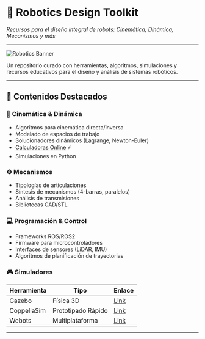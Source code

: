 # 🤖 Robotics Design Toolkit 
*Recursos para el diseño integral de robots: Cinemática, Dinámica, Mecanismos y más*

---

![Robotics Banner](https://via.placeholder.com/1920x400.png?text=Robot+Design+Simulation+Tools) <!-- Reemplaza con tu imagen -->

Un repositorio curado con herramientas, algoritmos, simulaciones y recursos educativos para el diseño y análisis de sistemas robóticos.

---

## 🧮 Contenidos Destacados

### 📐 **Cinemática & Dinámica**
- Algoritmos para cinemática directa/inversa
- Modelado de espacios de trabajo
- Solucionadores dinámicos (Lagrange, Newton-Euler)
- [Calculadoras Online](./calculators) ⚡
- Simulaciones en Python

### ⚙️ **Mecanismos**
- Tipologías de articulaciones
- Síntesis de mecanismos (4-barras, paralelos)
- Análisis de transmisiones
- Bibliotecas CAD/STL

### 💻 **Programación & Control**
- Frameworks ROS/ROS2
- Firmware para microcontroladores
- Interfaces de sensores (LiDAR, IMU)
- Algoritmos de planificación de trayectorias

### 🎮 **Simuladores**
| Herramienta             | Tipo               | Enlace                  |
|-------------------------|--------------------|-------------------------|
| Gazebo                  | Física 3D          | [Link](./simulators/gazebo) |
| CoppeliaSim             | Prototipado Rápido | [Link](./simulators/coppelia)|
| Webots                  | Multiplataforma    | [Link](./simulators/webots) |

---

